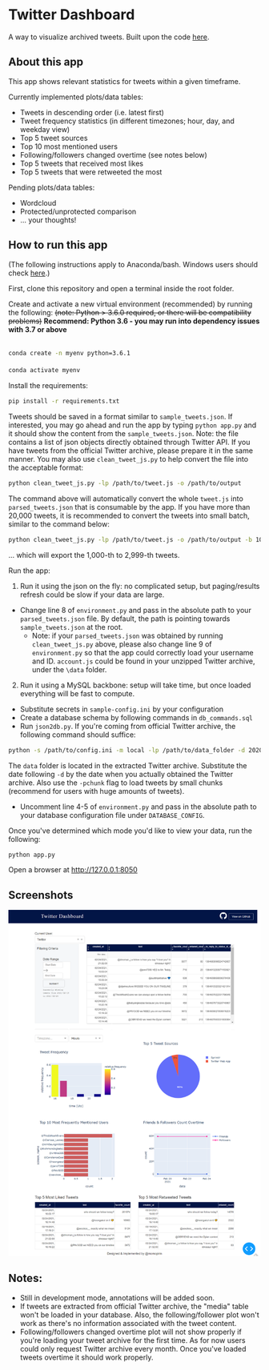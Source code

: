 # Twitter Dashboard

A way to visualize archived tweets. Built upon the code [here](https://github.com/plotly/dash-sample-apps/tree/master/apps/dash-pk-calc).

## About this app

This app shows relevant statistics for tweets within a given timeframe.

Currently implemented plots/data tables:
* Tweets in descending order (i.e. latest first)
* Tweet frequency statistics (in different timezones; hour, day, and weekday view)
* Top 5 tweet sources
* Top 10 most mentioned users
* Following/followers changed overtime (see notes below)
* Top 5 tweets that received most likes
* Top 5 tweets that were retweeted the most

Pending plots/data tables:
* Wordcloud
* Protected/unprotected comparison
* ... your thoughts!

## How to run this app

(The following instructions apply to Anaconda/bash. Windows users should check
[here](https://docs.python.org/3/library/venv.html).)

First, clone this repository and open a terminal inside the root folder.

Create and activate a new virtual environment (recommended) by running
the following: ~~(note: Python > 3.6.0 required, or there will be compatibility problems)~~ **Recommend: Python 3.6 - you may run into dependency issues with 3.7 or above**

```bash

conda create -n myenv python=3.6.1

conda activate myenv

```

Install the requirements:

```bash
pip install -r requirements.txt
```

Tweets should be saved in a format similar to `sample_tweets.json`. If interested, you may go ahead and run the app by typing `python app.py` and it should show the content from the `sample_tweets.json`. Note: the file contains a list of json objects directly obtained through Twitter API. If you have tweets from the official Twitter archive, please prepare it in the same manner. You may also use `clean_tweet_js.py` to help convert the file into the acceptable format:

```bash
python clean_tweet_js.py -lp /path/to/tweet.js -o /path/to/output
```

The command above will automatically convert the whole `tweet.js` into `parsed_tweets.json` that is consumable by the app. If you have more than 20,000 tweets, it is recommended to convert the tweets into small batch, similar to the command below:

```bash
python clean_tweet_js.py -lp /path/to/tweet.js -o /path/to/output -b 1000 -e 3000
```

... which will export the 1,000-th to 2,999-th tweets.

Run the app:

1. Run it using the json on the fly: no complicated setup, but paging/results refresh could be slow if your data are large.
* Change line 8 of `environment.py` and pass in the absolute path to your `parsed_tweets.json` file. By default, the path is pointing towards `sample_tweets.json` at the root. 
    * Note: if your `parsed_tweets.json` was obtained by running `clean_tweet_js.py` above, please also change line 9 of  `environment.py` so that the app could correctly load your username and ID. `account.js` could be found in your unzipped Twitter archive, under the `\data` folder. 
2. Run it using a MySQL backbone: setup will take time, but once loaded everything will be fast to compute.
* Substitute secrets in `sample-config.ini` by your configuration
* Create a database schema by following commands in `db_commands.sql`
* Run `json2db.py`. If you're coming from official Twitter archive, the following command should suffice:

```bash
python -s /path/to/config.ini -m local -lp /path/to/data_folder -d 2020-06-15
```

The `data` folder is located in the extracted Twitter archive. Substitute the date following `-d` by the date when you actually obtained the Twitter archive. Also use the `-pchunk` flag to load tweets by small chunks (recommend for users with huge amounts of tweets).
* Uncomment line 4-5 of `environment.py` and pass in the absolute path to your database configuration file under `DATABASE_CONFIG`.

Once you've determined which mode you'd like to view your data, run the following:

```bash
python app.py
```
Open a browser at http://127.0.0.1:8050

## Screenshots

![demo.png](demo.png)

## Notes:
* Still in development mode, annotations will be added soon.
* If tweets are extracted from official Twitter archive, the "media" table won't be loaded in your database. Also, the following/follower plot won't work as there's no information associated with the tweet content.
* Following/followers changed overtime plot will not show properly if you're loading your tweet archive for the first time. As for now users could only request Twitter archive every month. Once you've loaded tweets overtime it should work properly.
